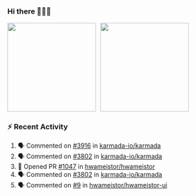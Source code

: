 ### Hi there 👋👋👋

<div style="display: flex; gap: 10px;">
  <img height="200px" src="https://github-readme-stats.vercel.app/api?username=Vacant2333&show_icons=true&theme=flag-india&count_private=true&hide_rank=true&include_all_commits=true">
  <img height="200px" src="https://github-readme-stats.vercel.app/api/top-langs/?username=Vacant2333&layout=donut">
</div>

### :zap: Recent Activity

<!--START_SECTION:activity-->
1. 🗣 Commented on [#3916](https://github.com/karmada-io/karmada/issues/3916#issuecomment-1671076047) in [karmada-io/karmada](https://github.com/karmada-io/karmada)
2. 🗣 Commented on [#3802](https://github.com/karmada-io/karmada/pull/3802#issuecomment-1669296660) in [karmada-io/karmada](https://github.com/karmada-io/karmada)
3. 💪 Opened PR [#1047](https://github.com/hwameistor/hwameistor/pull/1047) in [hwameistor/hwameistor](https://github.com/hwameistor/hwameistor)
4. 🗣 Commented on [#3802](https://github.com/karmada-io/karmada/pull/3802#issuecomment-1668060377) in [karmada-io/karmada](https://github.com/karmada-io/karmada)
5. 🗣 Commented on [#9](https://github.com/hwameistor/hwameistor-ui/issues/9#issuecomment-1667480390) in [hwameistor/hwameistor-ui](https://github.com/hwameistor/hwameistor-ui)
<!--END_SECTION:activity-->
